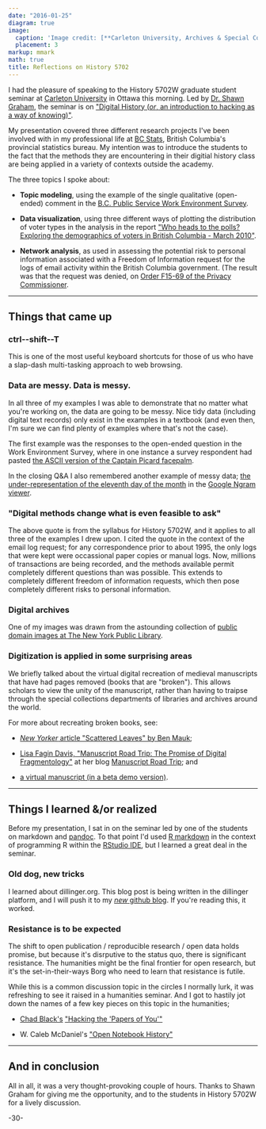```yaml
---
date: "2016-01-25"
diagram: true
image:
  caption: 'Image credit: [**Carleton University, Archives & Special Collections**](https://arc.library.carleton.ca/exhibits/construction-u)'
  placement: 3
markup: mmark
math: true
title: Reflections on History 5702
---
```



I had the pleasure of speaking to the History 5702W graduate student seminar at [Carleton University](http://carleton.ca/) in Ottawa this morning. Led by [Dr. Shawn Graham](http://carleton.ca/history/people/shawn-graham/), the seminar is on ["Digital History (_or_, an introduction to hacking as a way of knowing)"](http://carleton.ca/history/graduate/hist-5702w-public-history-special-topics-digital-history/).

My presentation covered three different research projects I've been involved with in my professional life at [BC Stats](www.bcstats.gov.bc.ca), British Columbia's provincial statistics bureau. My intention was to introduce the students to the fact that the methods they are encountering in their digitial history class are being applied in a variety of contexts outside the academy.

The three topics I spoke about:

* **Topic modeling**, using the example of the single qualitative (open-ended) comment in the [B.C. Public Service Work Environment Survey](http://www.bcstats.gov.bc.ca/StatisticsBySubject/EmployeeResearch/WES.aspx).

* **Data visualization**, using three different ways of plotting the distribution of voter types in the analysis in the report ["Who heads to the polls? Exploring the demographics of voters in British Columbia - March 2010"](http://www.elections.bc.ca/docs/stats/Who-heads-to-the-polls.pdf).

* **Network analysis**, as used in assessing the potential risk to personal information associated with a Freedom of Information request for the logs of email activity within the British Columbia government. (The result was that the request was denied, on [Order F15-69 of the Privacy Commissioner](https://www.oipc.bc.ca/orders/1887).

***

## Things that came up

### ctrl--shift--T

This is one of the most useful keyboard shortcuts for those of us who have a slap-dash multi-tasking approach to web browsing.

### Data are messy. Data is messy.

In all three of my examples I was able to demonstrate that no matter what you're working on, the data are going to be messy. Nice tidy data (including digital text records) only exist in the examples in a textbook (and even then, I'm sure we can find plenty of examples where that's not the case).

The first example was the responses to the open-ended question in the Work Environment Survey, where in one instance a survey respondent had pasted [the ASCII version of the Captain Picard facepalm](https://gist.github.com/protolif/2770546).

In the closing Q&A I also remembered another example of messy data; [the under-representation of the eleventh day of the month](http://drhagen.com/blog/the-missing-11th-of-the-month/) in the [Google Ngram viewer](https://books.google.com/ngrams).

### "Digital methods change what is even feasible to ask"

The above quote is from the syllabus for History 5702W, and it applies to all three of the examples I drew upon. I cited the quote in the context of the email log request; for any correspondence prior to about 1995, the only logs that were kept were occassional paper copies or manual logs. Now, millions of transactions are being recorded, and the methods available permit completely different questions than was possible. This extends to completely different freedom of information requests, which then pose completely different risks to personal information.

### Digital archives

One of my images was drawn from the astounding collection of [public domain images at The New York Public Library](http://www.nypl.org/research/collections/digital-collections/public-domain).

### Digitization is applied in some surprising areas

We briefly talked about the virtual digital recreation of medieval manuscripts that have had pages removed (books that are "broken"). This allows scholars to view the unity of the manuscript, rather than having to traipse through the special collections departments of libraries and archives around the world.

For more about recreating broken books, see: 

* [_New Yorker_ article "Scattered Leaves" by Ben Mauk](http://www.newyorker.com/business/currency/scattered-leaves);

* [Lisa Fagin Davis, "Manuscript Road Trip: The Promise of Digital Fragmentology"](https://manuscriptroadtrip.wordpress.com/tag/broken-books/) at her blog [Manuscript Road Trip](https://manuscriptroadtrip.wordpress.com/); and 

* [a virtual manuscript (in a beta demo version)](http://165.134.241.141/brokenBooks/home.html?demo=1).

***

## Things I learned &/or realized

Before my presentation, I sat in on the seminar led by one of the students on markdown and [pandoc](http://pandoc.org/). To that point I'd used [R markdown](http://rmarkdown.rstudio.com/) in the context of programming R within the [RStudio IDE](https://www.rstudio.com/), but I learned a great deal in the seminar.

### Old dog, new tricks 

I learned about dillinger.org. This blog post is being written in the dillinger platform, and I will push it to my [*new* github blog](http://monkmanmh.github.io/blog/). If you're reading this, it worked.

### Resistance is to be expected

The shift to open publication / reproducible research / open data holds promise, but because it's disrputive to the status quo, there is significant resistance.  The humanities might be the final frontier for open research, but it's the set-in-their-ways Borg who need to learn that resistance is futile.

While this is a common discussion topic in the circles I normally lurk, it was refreshing to see it raised in a humanities seminar. And I got to hastily jot down the names of a few key pieces on this topic in the humanities;

- [Chad Black's](http://chadblack.net/) ["Hacking the 'Papers of You'"](https://parezcoydigo.wordpress.com/2010/05/28/the-individual-research-archive-hacking-the-papers-of-you/)

- W. Caleb McDaniel's ["Open Notebook History"](http://wcm1.web.rice.edu/open-notebook-history.html)

***

## And in conclusion

All in all, it was a very thought-provoking couple of hours.  Thanks to Shawn Graham for giving me the opportunity, and to the students in History 5702W for a lively discussion. 

-30-